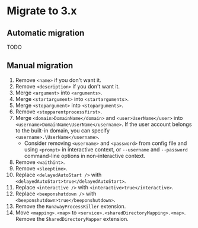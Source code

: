 # Migrate to 3.x

## Automatic migration

TODO

## Manual migration

1. Remove `<name>` if you don't want it.
1. Remove `<description>` if you don't want it.
1. Merge `<argument>` into `<arguments>`.
1. Merge `<startargument>` into `<startarguments>`.
1. Merge `<stopargument>` into `<stoparguments>`.
1. Remove `<stopparentprocessfirst>`.
1. Merge `<domain>DomainName</domain>` and `<user>UserName</user>` into `<username>DomainName\UserName</username>`. If the user account belongs to the built-in domain, you can specify `<username>.\UserName</username>`.
   - Consider removing `<username>` and `<password>` from config file and using `<prompt>` in interactive context, or `--username` and `--password` command-line options in non-interactive context.
1. Remove `<waithint>`.
1. Remove `<sleeptime>`.
1. Replace `<delayedAutoStart />` with `<delayedAutoStart>true</delayedAutoStart>`.
1. Replace `<interactive />` with `<interactive>true</interactive>`.
1. Replace `<beeponshutdown />` with `<beeponshutdown>true</beeponshutdown>`.
1. Remove the `RunawayProcessKiller` extension.
1. Move `<mapping>.<map>` to `<service>.<sharedDirectoryMapping>.<map>`. Remove the `SharedDirectoryMapper` extension.
